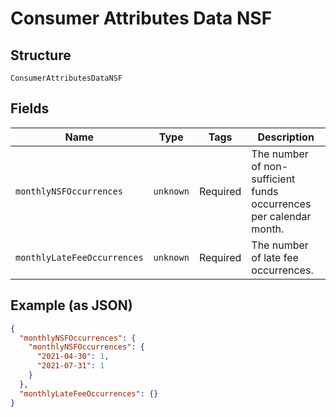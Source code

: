 
# Consumer Attributes Data NSF

## Structure

`ConsumerAttributesDataNSF`

## Fields

| Name | Type | Tags | Description |
|  --- | --- | --- | --- |
| `monthlyNSFOccurrences` | `unknown` | Required | The number of non-sufficient funds occurrences per calendar month. |
| `monthlyLateFeeOccurrences` | `unknown` | Required | The number of late fee occurrences. |

## Example (as JSON)

```json
{
  "monthlyNSFOccurrences": {
    "monthlyNSFOccurrences": {
      "2021-04-30": 1,
      "2021-07-31": 1
    }
  },
  "monthlyLateFeeOccurrences": {}
}
```

